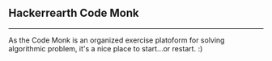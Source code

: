﻿## Hackerrearth Code Monk
---

As the Code Monk is an organized exercise platoform for solving algorithmic problem, it's a nice place to start...or restart. :)
